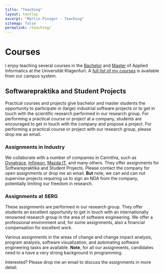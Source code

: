 ```yaml
---
title: "Teaching"
layout: textlay
excerpt: "Martin Pinzger - Teaching"
sitemap: false
permalink: /teaching/
---
```


# Courses 

I enjoy teaching several courses in the [Bachelor](https://www.aau.at/en/studien/bachelor-applied-informatics/) and [Master](https://www.aau.at/en/studien/master-applied-informatics/) of Applied Informatics at the Universität Klagenfurt. A [full list of my courses](https://campus.aau.at/studien/lvliste.jsp?atoken=1771224091) is available from our campus system.

## Softwarepraktika and Student Projects
Practical courses and projects give bachelor and master students the opportunity to participate in (large) industrial software projects or to get in touch with the scientific research performed in our research group. For performing a practical course or project at a company, students are encouraged to get in touch with the company and propose a project. For performing a practical course or project with our research group, please drop me an email.

### Assignments in Industry
We collaborate with a number of companies in Carinthia, such as [Dynatrace](https://www.dynatrace.com/), [Infineon](https://www.infineon.com/cms/austria/en/), [Mazda IT](http://www.mazda.at/), and many others. They offer assignments for Softwarepraktika and Student Projects. Please contact the company for open assignments or drop me an email. <strong>But</strong> note, we can and can not supervise projects requiring us to sign an NDA from the company, potentially limiting our freedom in research.

### Assignments at SERG
These assignments are performed in our research group. They offer students an excellent opportunity to get in touch with an internationally renowned research group in the area of software engineering. We offer a professional environment and, for some assignments, also a financial compensation for excellent work. 

Various assignments in the areas of change and change impact analysis, program analysis, software visualization, and automating software engineering tasks are available. **Note**, for all our assignments, candidates need to a have a very strong background in programming.

Interested? Please drop me an email to discuss the assignments in more detail.

